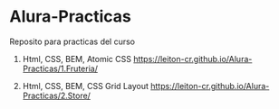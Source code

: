 # Alura-Practicas
Reposito para practicas del curso

1. Html, CSS, BEM, Atomic CSS
https://leiton-cr.github.io/Alura-Practicas/1.Fruteria/

2. Html, CSS, BEM, CSS Grid Layout
https://leiton-cr.github.io/Alura-Practicas/2.Store/
